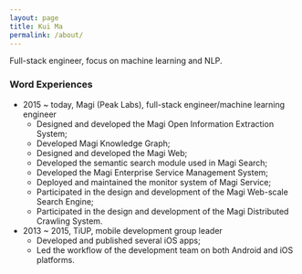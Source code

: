 ```yaml
---
layout: page
title: Kui Ma
permalink: /about/
---
```

Full-stack engineer, focus on machine learning and NLP.

### Word Experiences

- 2015 ~ today, Magi (Peak Labs), full-stack engineer/machine learning engineer
    - Designed and developed the Magi Open Information Extraction System;
    - Developed Magi Knowledge Graph;
    - Designed and developed the Magi Web;
    - Developed the semantic search module used in Magi Search;
    - Developed the Magi Enterprise Service Management System;
    - Deployed and maintained the monitor system of Magi Service;
    - Participated in the design and development of the Magi Web-scale Search
Engine;
    - Participated in the design and development of the Magi Distributed Crawling
System.
- 2013 ~ 2015, TiUP, mobile development group leader
    - Developed and published several iOS apps;
    - Led the workflow of the development team on both Android and iOS platforms.
